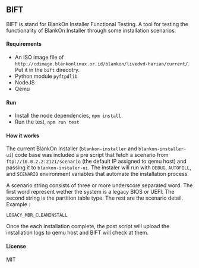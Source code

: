 ## BIFT

BIFT is stand for BlankOn Installer Functional Testing.  A tool for testing the functionality of BlankOn Installer through some installation scenarios.

#### Requirements

- An ISO image file of `http://cdimage.blankonlinux.or.id/blankon/livedvd-harian/current/`. Put it in the `bift` direcotry.
- Python module `pyftpdlib`
- NodeJS
- Qemu

#### Run

- Install the node dependencies, `npm install`
- Run the test, `npm run test`

#### How it works

The current BlankOn Installer (`blankon-installer` and `blankon-installer-ui`) code base was included a pre script that fetch a scenario from `ftp://10.0.2.2:2121/scenario` (the default IP assigned to qemu host) and passing it to `blankon-instaler-ui`. The instaler will run with `DEBUG`, `AUTOFILL`, and `SCENARIO` environment variables that automate the installation process.

A scenario string consists of three or more underscore separated word. The first word represent wether the system is a legacy BIOS or UEFI. The second string is the partition table type. The rest are the scenario detail. Example :

`LEGACY_MBR_CLEANINSTALL`

Once the each installation complete, the post script will upload the installation logs to qemu host and BIFT will check at them.

#### License

MIT
